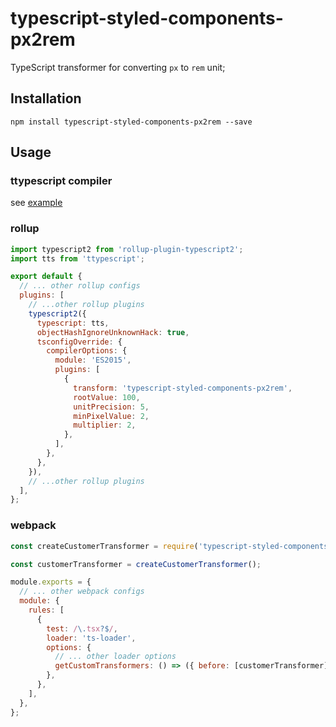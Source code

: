 # typescript-styled-components-px2rem

TypeScript transformer for converting `px` to `rem` unit;

## Installation

```npm
npm install typescript-styled-components-px2rem --save
```

## Usage

### ttypescript compiler

see [example](example)

### rollup

```js
import typescript2 from 'rollup-plugin-typescript2';
import tts from 'ttypescript';

export default {
  // ... other rollup configs
  plugins: [
    // ...other rollup plugins
    typescript2({
      typescript: tts,
      objectHashIgnoreUnknownHack: true,
      tsconfigOverride: {
        compilerOptions: {
          module: 'ES2015',
          plugins: [
            {
              transform: 'typescript-styled-components-px2rem',
              rootValue: 100,
              unitPrecision: 5,
              minPixelValue: 2,
              multiplier: 2,
            },
          ],
        },
      },
    }),
    // ...other rollup plugins
  ],
};
```

### webpack

```js
const createCustomerTransformer = require('typescript-styled-components-px2rem').default;

const customerTransformer = createCustomerTransformer();

module.exports = {
  // ... other webpack configs
  module: {
    rules: [
      {
        test: /\.tsx?$/,
        loader: 'ts-loader',
        options: {
          // ... other loader options
          getCustomTransformers: () => ({ before: [customerTransformer] }),
        },
      },
    ],
  },
};
```
